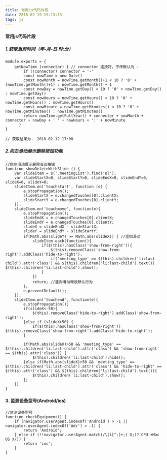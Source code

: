 ```yaml
---
title: 常用js代码片段
date: 2018-02-19 19:13:13
tags: js
---
```

#### 常用js代码片段

##### 1.获取当前时间（年-月-日 时:分）

	module.exports = {
		getNowTime (connector) { // connector 连接符，不传默认为 -
		    if (!connector) connector = '-'
		    const nowTime = new Date()
		    const nowMonth = nowTime.getMonth()+1 < 10 ? '0' + (nowTime.getMonth()+1) : nowTime.getMonth() + 1
		    const nowDay = nowTime.getDay() < 10 ? '0' + nowTime.getDay() : nowTime.getDay()
		    const nowHours = nowTime.getHours() < 10 ? '0' + nowTime.getHours() : nowTime.getHours()
		    const nowMinute = nowTime.getMinutes() < 10 ? '0' + nowTime.getMinutes() : nowTime.getMinutes()
		    return nowTime.getFullYear() + connector + nowMonth + connector + nowDay + ' ' + nowHours + ':' + nowMinute
		  }
	}

	// 获取结果为： 2018-02-12 17:08
<!--more-->
##### 2.向左滑动展示删除按钮功能
	
	//向左滑动展示删除会议按钮
    function showDeleteWithSlide () {
    	var slideItem = $('.meetingList').find('ul');
    	var slideStartX=0, slideStartY=0, slideEndX=0, slideEndY=0, slideX=0, slideY=0;
    	slideItem.on('touchstart', function (e) {
    		e.stopPropagation();
    		slideStartX = e.changedTouches[0].clientX;
    		slideStartY = e.changedTouches[0].clientY;
    	});
    	slideItem.on('touchmove', function(e){
    		e.stopPropagation();
    		slideEndX = e.changedTouches[0].clientX;
    		slideEndY = e.changedTouches[0].clientY;
    		slideX = slideEndX - slideStartX;
    		slideY = slideEndY - slideStartY;
    		if(Math.abs(slideY) >= Math.abs(slideX)) { //竖向滑动
    			slideItem.each(function(){
    				if($(this).hasClass('show-from-right')){
    					$(this).removeClass('show-from-right').addClass('hide-to-right');
    					if('meeting_type' == $(this).children('li:last-child').attr('class') && $(this).children('li:last-child').text()) $(this).children('li:last-child').show();
    				}
    			})
    			return; //竖向滑动释放默认行为
    		};
    		e.preventDefault();
    	});
    	slideItem.on('touchend', function(e){
    		e.stopPropagation();
    		if(slideX<-50){
    			$(this).removeClass('hide-to-right').addClass('show-from-right');
    		}else if (slideX>50) {
    			if($(this).hasClass('show-from-right')) $(this).removeClass('show-from-right').addClass('hide-to-right');
    		}
    		
    		if(Math.abs(slideX)>50 && 'meeting_type' == $(this).children('li:last-child').attr('class') && 'show-from-right' == $(this).attr('class')) {
    			$(this).children('li:last-child').hide();
    		}else if(Math.abs(slideX)>50 && 'meeting_type' == $(this).children('li:last-child').attr('class') && 'hide-to-right' == $(this).attr('class') && $(this).children('li:last-child').text()){
    			$(this).children('li:last-child').show();
    		};
    	})
    }
    
    
#### 3. 监测设备型号(Android/ios)

	//监测设备型号
	function checkEquipment() {
		if (navigator.userAgent.indexOf('Android') > -1 || navigator.userAgent.indexOf('Adr') > -1) {
			return 'Android';
		} else if (!!navigator.userAgent.match(/\(i[^;]+;( U;)? CPU.+Mac OS X/)) {
			return 'ios';
		}
	}